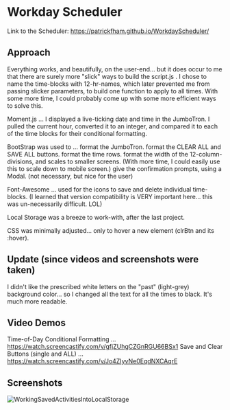 # Workday Scheduler
Link to the Scheduler: https://patrickfham.github.io/WorkdayScheduler/


## Approach
Everything works, and beautifully, on the user-end...
but it does occur to me that there are surely more "slick" ways to build the script.js .
I chose to name the time-blocks with 12-hr-names, which later prevented me from passing slicker parameters, to build one function to apply to all times.
With some more time, I could probably come up with some more efficient ways to solve this.

Moment.js ...
  I displayed a live-ticking date and time in the JumboTron.
  I pulled the current hour, converted it to an integer, and compared it to each of the time blocks for their conditional formatting.

BootStrap was used to ...
  format the JumboTron.
  format the CLEAR ALL and SAVE ALL buttons.
  format the time rows.
  format the width of the 12-column-divisions, and scales to smaller screens.
  (With more time, I could easily use this to scale down to mobile screen.)
  give the confirmation prompts, using a Modal. (not necessary, but nice for the user)

Font-Awesome ...
  used for the icons to save and delete individual time-blocks.
  (I learned that version compatibility is VERY important here... this was un-necessarily difficult.  LOL)

Local Storage was a breeze to work-with, after the last project.

CSS was minimally adjusted... only to hover a new element (clrBtn and its :hover).


## Update (since videos and screenshots were taken)
I didn't like the prescribed white letters on the "past" (light-grey) background color... so I changed all the text for all the times to black.  It's much more readable.


## Video Demos
Time-of-Day Conditional Formatting ... https://watch.screencastify.com/v/gfjZUhgCZGnRGU66BSx1 
Save and Clear Buttons (single and ALL) ... https://watch.screencastify.com/v/Jo4ZIyvNe0EqdNXCAqrE 


## Screenshots
![WorkingSavedActivitiesIntoLocalStorage](./assets/images/screenshots/times_activities_in_LS.jpg)
